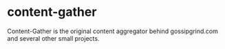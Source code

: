 # content-gather
Content-Gather is the original content aggregator behind gossipgrind.com and several other small projects.
